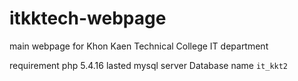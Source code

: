 # itkktech-webpage
main webpage for Khon Kaen Technical College IT department 

requirement
php 5.4.16
lasted mysql server
Database name `it_kkt2`
